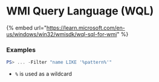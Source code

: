 # WMI Query Language (WQL)

{% embed url="https://learn.microsoft.com/en-us/windows/win32/wmisdk/wql-sql-for-wmi" %}

### Examples

```powershell
PS> ... -Filter "name LIKE '%pattern%'"
```

* `%` is used as a wildcard



